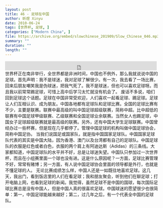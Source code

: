 ```yaml
---
layout: post
title: 46 - 足球在中国
author: 昕煜 Xinyu
date: 2010-06-24
tags: [世界杯, 足球, ]
categories: ["Modern China", ]
file: https://archive.org/embed/slowchinese_201909/Slow_Chinese_046.mp3
summary: ""
duration: ""
length: ""
---
```


<iframe src="https://archive.org/embed/slowchinese_201909/Slow_Chinese_046.mp3" width="500" height="30" frameborder="0" webkitallowfullscreen="true" mozallowfullscreen="true" allowfullscreen></iframe>
世界杯正在南非举行，全世界都是非洲时间，中国也不例外，那么我就说说中国的足球。首先声明：我不是球迷，我对足球了解很少。有一次，我去看了一场比赛，回来后朋友嘲笑我是伪球迷，把我气死了。我不是球迷，但也可以喜欢足球呀。而且我以前常常踢足球，可惜上高中后学习太忙就没有机会了。
废话不多说，咱们回到足球这个话题。足球在中国非常受欢迎，人们喜欢一起看足球、踢足球。足球让人们互相认识、成为朋友。中国各地都有足球队和足球比赛。全国的足球比赛有不少，主要是联赛。联赛中最高级的叫中国足球超级联赛，简称中超。比中超低的联赛有中国足球甲级联赛、乙级联赛和全国足球业余联赛。当然女人也踢足球，中国女子足球超级联赛就是最高级的联赛。另外，还有中国大学生足球联赛。中国曾经办过一些杯赛，但是现在几乎都停了。管理中国足球的机构叫做中国足球协会，简称中国足协。
当我们说国足或国家队，就是指中国国家足球队。中国国家足球队代表的其实是中国大陆，因为香港、澳门以及台湾都有自己的足球队。中国足球队的衣服是红色或者白色，衣服的两个肩上有阿迪达斯（Adidas）的三条线。大家都知道，中国足球队的水平并不好，总是让球迷失望。中国队只参加过一次世界杯，而且在小组赛里面一个球也没有进。这是什么原因呢？一方面，足球比赛管理不好，常常有赌博；另一方面，有人说中国足球协会里面的领导都是外行，也就是不懂足球的人。
无论比赛成绩怎么样，中国人还是一如既往地喜欢足球。这几天，我出门，看到饭店里的人们在看足球；我和朋友聚会，听到他们在聊足球；打开电脑上网，也看到足球的新闻。我觉得，虽然足球不是中国的国球，每次国际足球比赛总是没有中国人，但是中国人真的很喜欢足球。中国球迷的愿望很少也很简单：第一，中国足球能越来越好；第二，过几年之后，有一个代表全中国的足球队。
 
